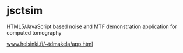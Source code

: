 jsctsim
=======

HTML5/JavaScript based noise and MTF demonstration application for computed tomography

www.helsinki.fi/~tdmakela/app.html
